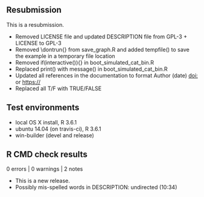 ## Resubmission
This is a resubmission.

* Removed LICENSE file and updated DESCRIPTION
  file from GPL-3 + LICENSE to GPL-3
* Removed \dontrun{} from save_graph.R and
  added tempfile() to save the example in a
  temporary file location
* Removed if(interactive()){} in
  boot_simulated_cat_bin.R
* Replaced print() with message() in
  boot_simulated_cat_bin.R
* Updated all references in the documentation
  to format Author (date) <doi:> or <https://>
* Replaced all T/F with TRUE/FALSE

## Test environments
* local OS X install, R 3.6.1
* ubuntu 14.04 (on travis-ci), R 3.6.1
* win-builder (devel and release)

## R CMD check results

0 errors | 0 warnings | 2 notes

* This is a new release.
* Possibly mis-spelled words in DESCRIPTION:
  undirected (10:34)
